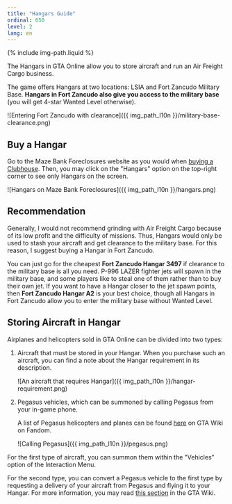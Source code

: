 ```yaml
---
title: "Hangars Guide"
ordinal: 650
level: 2
lang: en
---
```

{% include img-path.liquid %}

The Hangars in GTA Online allow you to store aircraft and run an Air Freight
Cargo business.

The game offers Hangars at two locations: LSIA and Fort Zancudo Military Base.
**Hangars in Fort Zancudo also give you access to the military base** (you will
get 4-star Wanted Level otherwise).

![Entering Fort Zancudo with
clearance]({{ img_path_l10n }}/military-base-clearance.png)

## Buy a Hangar

Go to the Maze Bank Foreclosures website as you would when [buying a
Clubhouse](clubhouses-guide#buy-a-clubhouse). Then, you may click on the
"Hangars" option on the top-right corner to see only Hangars on the screen.

![Hangars on Maze Bank Foreclosures]({{ img_path_l10n }}/hangars.png)

## Recommendation

Generally, I would not recommend grinding with Air Freight Cargo because of its
low profit and the difficulty of missions. Thus, Hangars would only be used to
stash your aircraft and get clearance to the military base. For this reason, I
suggest buying a Hangar in Fort Zancudo.

You can just go for the cheapest **Fort Zancudo Hangar 3497** if clearance to
the military base is all you need. P-996 LAZER fighter jets will spawn in the
military base, and some players like to steal one of them rather than to buy
their own jet. If you want to have a Hangar closer to the jet spawn points,
then **Fort Zancudo Hangar A2** is your best choice, though all Hangars in Fort
Zancudo allow you to enter the military base without Wanted Level.

## Storing Aircraft in Hangar

Airplanes and helicopters sold in GTA Online can be divided into two types:

1. Aircraft that must be stored in your Hangar. When you purchase such an
   aircraft, you can find a note about the Hangar requirement in its
   description.

   ![An aircraft that requires
   Hangar]({{ img_path_l10n }}/hangar-requirement.png)

2. Pegasus vehicles, which can be summoned by calling Pegasus from your in-game
   phone.

   A list of Pegasus helicopters and planes can be found
   [here](https://gta.fandom.com/wiki/Pegasus_Lifestyle_Management#Vehicles) on
   GTA Wiki on Fandom.

   ![Calling Pegasus]({{ img_path_l10n }}/pegasus.png)

For the first type of aircraft, you can summon them within the "Vehicles"
option of the Interaction Menu.

For the second type, you can convert a Pegasus vehicle to the first type by
requesting a delivery of your aircraft from Pegasus and flying it to your
Hangar. For more information, you may read [this
section](https://gta.fandom.com/wiki/Personal_Vehicles#Personal_Aircraft) in
the GTA Wiki.
